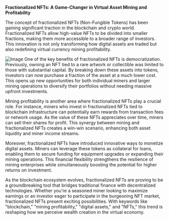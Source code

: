 **Fractionalized NFTs: A Game-Changer in Virtual Asset Mining and Profitability**

The concept of fractionalized NFTs (Non-Fungible Tokens) has been gaining significant traction in the blockchain and crypto world. Fractionalized NFTs allow high-value NFTs to be divided into smaller fractions, making them more accessible to a broader range of investors. This innovation is not only transforming how digital assets are traded but also redefining virtual currency mining profitability.


![Image](https://github.com/user-attachments/assets/31692037-0104-4703-abd1-696b6a7dd41b)
One of the key benefits of fractionalized NFTs is democratization. Previously, owning an NFT tied to a rare artwork or collectible was limited to those with substantial capital. By breaking down these assets into tokens, investors can now purchase a fraction of the asset at a much lower cost. This opens up new opportunities for both individual miners and larger mining operations to diversify their portfolios without needing massive upfront investments.

Mining profitability is another area where fractionalized NFTs play a crucial role. For instance, miners who invest in fractionalized NFTs tied to blockchain infrastructure can potentially earn rewards from transaction fees or network usage. As the value of these NFTs appreciates over time, miners can sell their shares for profit. This synergy between mining and fractionalized NFTs creates a win-win scenario, enhancing both asset liquidity and miner income streams.

Moreover, fractionalized NFTs have introduced innovative ways to monetize digital assets. Miners can leverage these tokens as collateral for loans, enabling them to secure funding for equipment upgrades or expanding their mining operations. This financial flexibility strengthens the resilience of mining enterprises while simultaneously boosting the potential for higher returns on investment.

As the blockchain ecosystem evolves, fractionalized NFTs are proving to be a groundbreaking tool that bridges traditional finance with decentralized technologies. Whether you're a seasoned miner looking to maximize earnings or an investor eager to participate in the burgeoning NFT market, fractionalized NFTs present exciting possibilities. With keywords like "blockchain," "mining profitability," "digital assets," and "NFTs," this trend is reshaping how we perceive wealth creation in the virtual economy.